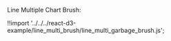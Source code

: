 Line Multiple Chart Brush:

<div id="line-multi-garbage" class="demo"></div>
<script src="/react-d3-example/dist/min/es5/line_multi_garbage_brush.min.js"></script>

!!import '../../../react-d3-example/line_multi_brush/line_multi_garbage_brush.js';
